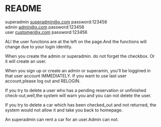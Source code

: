 # README


superadmin   superadmin@x.com password:123456  
admin        admin@x.com password:123456  
user         customer@x.com  password:123456  

ALl the user functions are at the left on the page.And the functions will change due to your login identity.

When you create the admin or superadmin. do not forget the checkbox. Or it will create an user.



When you sign up or create an admin or superamin, you'll be loggined in that user account IMMEDIATELY. If you want to use last user account,please log out and RELOGIN.  

If you try to delete a user who has a  pending reservation or unfinished check-out,well,the system will warn you  and you can not delete the user.

If you try to delete a car which has been checked_out and not returned, the system would not allow it and take you back to homepage.   

An superadmin can rent a  car for an user.Admin can not.


